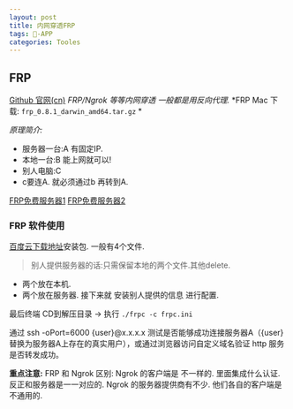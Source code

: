 ```yaml
---
layout: post
title: 内网穿透FRP
tags: -APP 
categories: Tooles
---
```



## FRP

[Github 官网(cn)][1]
*FRP/Ngrok 等等内网穿透 一般都是用反向代理.*
*FRP Mac 下载: `frp_0.8.1_darwin_amd64.tar.gz` *

*原理简介:*
- 服务器一台:A 有固定IP.
- 本地一台:B 能上网就可以!
- 别人电脑:C 
- c要连A. 就必须通过b 再转到A.

[FRP免费服务器1][2]  [FRP免费服务器2][3]

### FRP 软件使用
[百度云下载地址][4]安装包. 一般有4个文件.
> 别人提供服务器的话:只需保留本地的两个文件.其他delete.
- 两个放在本机.
- 两个放在服务器.
接下来就 安装别人提供的信息 进行配置.

最后终端 CD到解压目录 → 执行 `./frpc -c frpc.ini`

通过 ssh -oPort=6000 {user}@x.x.x.x 测试是否能够成功连接服务器A（{user}替换为服务器A上存在的真实用户），或通过浏览器访问自定义域名验证 http 服务是否转发成功。


**重点注意:**
FRP 和 Ngrok 区别:
Ngrok 的客户端是 不一样的. 里面集成什么认证. 反正和服务器是一一对应的.
Ngrok 的服务器提供商有不少. 他们各自的客户端是不通用的.



[1]:	https://github.com/fatedier/frp/blob/master/README_zh.md
[2]:	http://getfrp.yzxx-soft.com/
[3]:	https://tunnel.mobi/index.html
[4]:	https://pan.baidu.com/s/1jIc4Epw#list/path=/frp/linux&parentPath=/frp